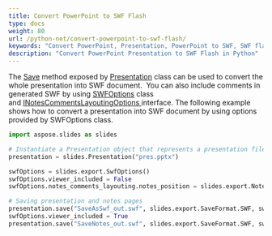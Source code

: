 ```yaml
---
title: Convert PowerPoint to SWF Flash
type: docs
weight: 80
url: /python-net/convert-powerpoint-to-swf-flash/
keywords: "Convert PowerPoint, Presentation, PowerPoint to SWF, SWF flash PPT to SWF, PPTX to SWF, Python"
description: "Convert PowerPoint Presentation to SWF Flash in Python"
---
```


The [Save](https://apireference.aspose.com/slides/python-net/aspose.slides/presentation/methods/save/index) method exposed by [Presentation](https://apireference.aspose.com/slides/python-net/aspose.slides/presentation) class can be used to convert the whole presentation into SWF document.  You can also include comments in generated SWF by using [SWFOptions](https://apireference.aspose.com/slides/python-net/aspose.slides.export/swfoptions) class and [INotesCommentsLayoutingOptions ](https://apireference.aspose.com/slides/python-net/aspose.slides.export/inotescommentslayoutingoptions)interface. The following example shows how to convert a presentation into SWF document by using options provided by SWFOptions class.

```py
import aspose.slides as slides

# Instantiate a Presentation object that represents a presentation file
presentation = slides.Presentation("pres.pptx")

swfOptions = slides.export.SwfOptions()
swfOptions.viewer_included = False
swfOptions.notes_comments_layouting.notes_position = slides.export.NotesPositions.BOTTOM_FULL

# Saving presentation and notes pages
presentation.save("SaveAsSwf_out.swf", slides.export.SaveFormat.SWF, swfOptions)
swfOptions.viewer_included = True
presentation.save("SaveNotes_out.swf", slides.export.SaveFormat.SWF, swfOptions)
```

